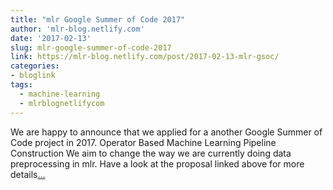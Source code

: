 ```yaml
---
title: "mlr Google Summer of Code 2017"
author: 'mlr-blog.netlify.com'
date: '2017-02-13'
slug: mlr-google-summer-of-code-2017
link: https://mlr-blog.netlify.com/post/2017-02-13-mlr-gsoc/
categories:
- bloglink
tags:
  - machine-learning
  - mlrblognetlifycom
---
```


We are happy to announce that we applied for a another Google Summer of Code project in 2017. Operator Based Machine Learning Pipeline Construction We aim to change the way we are currently doing data preprocessing in mlr. Have a look at the proposal linked above for more details[... <i class="fas fa-external-link-alt"></i>](https://mlr-blog.netlify.com/post/2017-02-13-mlr-gsoc/)

